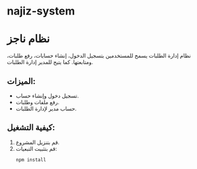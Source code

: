 # najiz-system
# نظام ناجز

نظام إدارة الطلبات يسمح للمستخدمين بتسجيل الدخول، إنشاء حسابات، رفع طلبات، ومتابعتها. كما يتيح للمدير إدارة الطلبات.

## الميزات:
- تسجيل دخول وإنشاء حساب.
- رفع ملفات وطلبات.
- حساب مدير لإدارة الطلبات.

## كيفية التشغيل:
1. قم بتنزيل المشروع.
2. قم بتثبيت التبعيات:
   ```bash
   npm install
